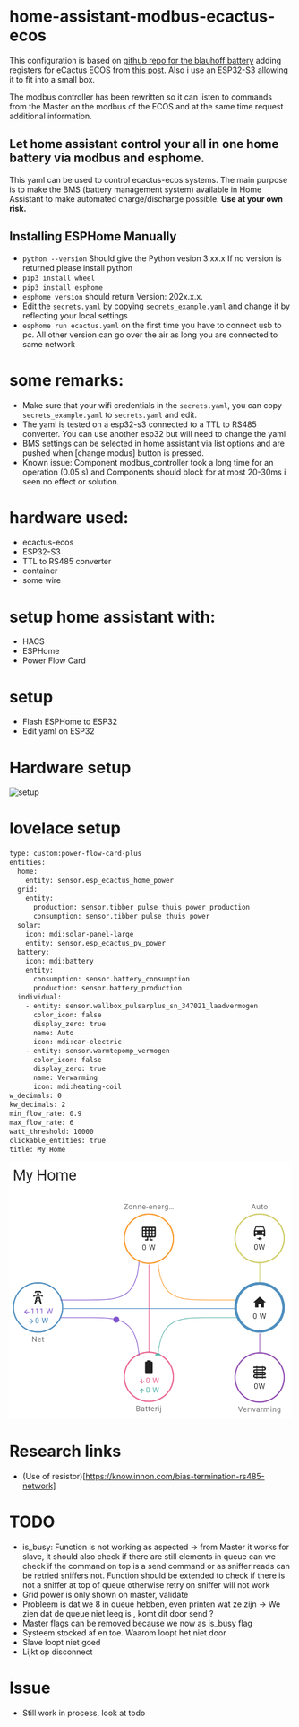 # home-assistant-modbus-ecactus-ecos

This configuration is based on [github repo for the blauhoff battery](https://github.com/driesk81/home-assistant-modbus-home-battery-blauhoff) adding registers for eCactus ECOS from [this post](https://community.home-assistant.io/t/interface-home-battery-blauhoff-or-ecactus-via-esphome-and-modbus/645345). Also i use an ESP32-S3 allowing it to fit into a small box.

The modbus controller has been rewritten so it can listen to commands from the Master on the modbus of the ECOS and at the same time request additional information.


## Let home assistant control your all in one home battery via modbus and esphome.

This yaml can be used to control ecactus-ecos systems.
The main purpose is to make the BMS (battery management system) available in Home Assistant to make automated charge/discharge possible. 
**Use at your own risk.**

## Installing ESPHome Manually
* ```python --version``` Should give the Python vesion 3.xx.x If no version is returned please install python
* ```pip3 install wheel```
* ```pip3 install esphome```
* ```esphome version``` should return Version: 202x.x.x.
* Edit the `secrets.yaml` by copying `secrets_example.yaml` and change it by reflecting your local settings
* ```esphome run ecactus.yaml``` on the first time you have to connect usb to pc. All other version can go over the air as long you are connected to same network 
 
# some remarks: 
* Make sure that your wifi credentials in the `secrets.yaml`, you can copy `secrets_example.yaml` to `secrets.yaml` and edit.
* The yaml is tested on a esp32-s3 connected to a TTL to RS485 converter. You can use another esp32 but will need to change the yaml
* BMS settings can be selected in home assistant via list options and are pushed when [change modus] button is pressed.
* Known issue:  Component modbus_controller took a long time for an operation (0.05 s) and Components should block for at most 20-30ms i seen no effect or solution.

# hardware used:
   * ecactus-ecos
   * ESP32-S3
   * TTL to RS485 converter
   * container
   * some wire

# setup home assistant with: 
  * HACS
  * ESPHome
  * Power Flow Card

# setup 
  * Flash ESPHome to ESP32
  * Edit yaml on ESP32
 
 # Hardware setup
 
 ![setup](schema.png)

# lovelace setup

```
type: custom:power-flow-card-plus
entities:
  home:
    entity: sensor.esp_ecactus_home_power
  grid:
    entity:
      production: sensor.tibber_pulse_thuis_power_production
      consumption: sensor.tibber_pulse_thuis_power
  solar:
    icon: mdi:solar-panel-large
    entity: sensor.esp_ecactus_pv_power
  battery:
    icon: mdi:battery
    entity:
      consumption: sensor.battery_consumption
      production: sensor.battery_production
  individual:
    - entity: sensor.wallbox_pulsarplus_sn_347021_laadvermogen
      color_icon: false
      display_zero: true
      name: Auto
      icon: mdi:car-electric
    - entity: sensor.warmtepomp_vermogen
      color_icon: false
      display_zero: true
      name: Verwarming
      icon: mdi:heating-coil
w_decimals: 0
kw_decimals: 2
min_flow_rate: 0.9
max_flow_rate: 6
watt_threshold: 10000
clickable_entities: true
title: My Home
```
 ![flow-card](flow-card-2.png)


# Research links

* (Use of resistor)[https://know.innon.com/bias-termination-rs485-network]

# TODO


* is_busy: Function is not working as aspected -> from Master it works
  for slave, it should also check if there are still elements in queue 
  can we check if the command on top is a send command or as sniffer
  reads can be retried sniffers not.
  Function should be extended to check if there is not a sniffer at top of queue otherwise retry on sniffer will not work
* Grid power is only shown on master, validate
* Probleem is dat we 8 in queue hebben, even printen wat ze zijn -> We zien dat de queue niet leeg is , komt dit door send ?
* Master flags can be removed because we now as is_busy flag
* Systeem stocked af en toe. Waarom loopt het niet door
* Slave loopt niet goed 
* Lijkt op disconnect

# Issue

* Still work in process, look at todo